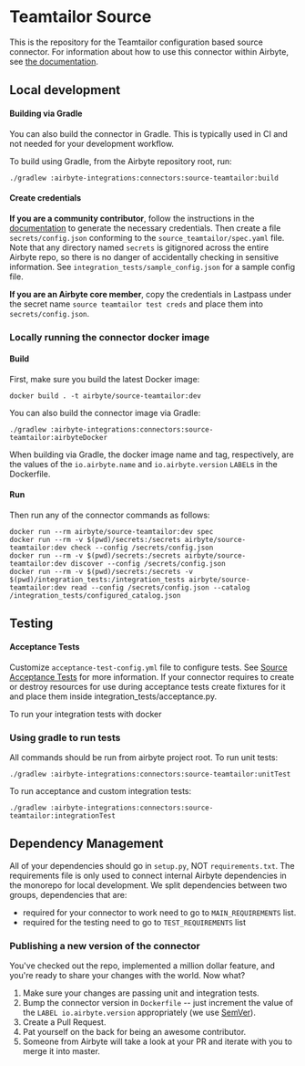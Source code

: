 # Teamtailor Source

This is the repository for the Teamtailor configuration based source connector.
For information about how to use this connector within Airbyte, see [the documentation](https://docs.airbyte.io/integrations/sources/teamtailor).

## Local development

#### Building via Gradle
You can also build the connector in Gradle. This is typically used in CI and not needed for your development workflow.

To build using Gradle, from the Airbyte repository root, run:
```
./gradlew :airbyte-integrations:connectors:source-teamtailor:build
```

#### Create credentials
**If you are a community contributor**, follow the instructions in the [documentation](https://docs.airbyte.io/integrations/sources/teamtailor)
to generate the necessary credentials. Then create a file `secrets/config.json` conforming to the `source_teamtailor/spec.yaml` file.
Note that any directory named `secrets` is gitignored across the entire Airbyte repo, so there is no danger of accidentally checking in sensitive information.
See `integration_tests/sample_config.json` for a sample config file.

**If you are an Airbyte core member**, copy the credentials in Lastpass under the secret name `source teamtailor test creds`
and place them into `secrets/config.json`.

### Locally running the connector docker image

#### Build
First, make sure you build the latest Docker image:
```
docker build . -t airbyte/source-teamtailor:dev
```

You can also build the connector image via Gradle:
```
./gradlew :airbyte-integrations:connectors:source-teamtailor:airbyteDocker
```
When building via Gradle, the docker image name and tag, respectively, are the values of the `io.airbyte.name` and `io.airbyte.version` `LABEL`s in
the Dockerfile.

#### Run
Then run any of the connector commands as follows:
```
docker run --rm airbyte/source-teamtailor:dev spec
docker run --rm -v $(pwd)/secrets:/secrets airbyte/source-teamtailor:dev check --config /secrets/config.json
docker run --rm -v $(pwd)/secrets:/secrets airbyte/source-teamtailor:dev discover --config /secrets/config.json
docker run --rm -v $(pwd)/secrets:/secrets -v $(pwd)/integration_tests:/integration_tests airbyte/source-teamtailor:dev read --config /secrets/config.json --catalog /integration_tests/configured_catalog.json
```
## Testing

#### Acceptance Tests
Customize `acceptance-test-config.yml` file to configure tests. See [Source Acceptance Tests](https://docs.airbyte.io/connector-development/testing-connectors/source-acceptance-tests-reference) for more information.
If your connector requires to create or destroy resources for use during acceptance tests create fixtures for it and place them inside integration_tests/acceptance.py.

To run your integration tests with docker

### Using gradle to run tests
All commands should be run from airbyte project root.
To run unit tests:
```
./gradlew :airbyte-integrations:connectors:source-teamtailor:unitTest
```
To run acceptance and custom integration tests:
```
./gradlew :airbyte-integrations:connectors:source-teamtailor:integrationTest
```

## Dependency Management
All of your dependencies should go in `setup.py`, NOT `requirements.txt`. The requirements file is only used to connect internal Airbyte dependencies in the monorepo for local development.
We split dependencies between two groups, dependencies that are:
* required for your connector to work need to go to `MAIN_REQUIREMENTS` list.
* required for the testing need to go to `TEST_REQUIREMENTS` list

### Publishing a new version of the connector
You've checked out the repo, implemented a million dollar feature, and you're ready to share your changes with the world. Now what?
1. Make sure your changes are passing unit and integration tests.
1. Bump the connector version in `Dockerfile` -- just increment the value of the `LABEL io.airbyte.version` appropriately (we use [SemVer](https://semver.org/)).
1. Create a Pull Request.
1. Pat yourself on the back for being an awesome contributor.
1. Someone from Airbyte will take a look at your PR and iterate with you to merge it into master.
